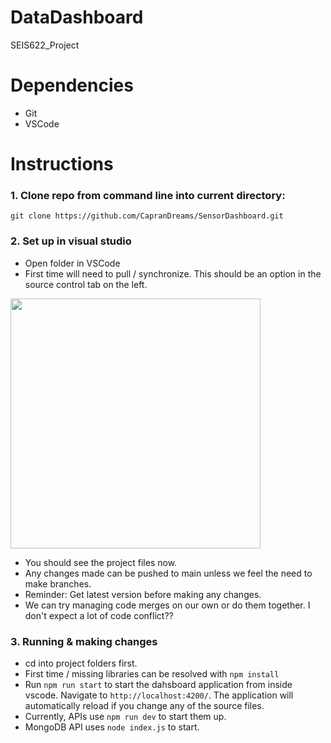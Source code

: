 # DataDashboard

SEIS622_Project

# Dependencies
- Git
- VSCode

# Instructions

### 1. Clone repo from command line into current directory:
   ```
   git clone https://github.com/CapranDreams/SensorDashboard.git
   ```
### 2. Set up in visual studio
   - Open folder in VSCode
   - First time will need to pull / synchronize. This should be an option in the source control tab on the left.

  <img src="https://github.com/CapranDreams/SensorDashboard/assets/6502745/c4e6d4b6-9026-4b0a-a25a-718eda5300f6" height="400">

   - You should see the project files now.
   - Any changes made can be pushed to main unless we feel the need to make branches.
   - Reminder: Get latest version before making any changes.
   - We can try managing code merges on our own or do them together. I don't expect a lot of code conflict??
  
### 3. Running & making changes
   - cd into project folders first.
   - First time / missing libraries can be resolved with `npm install`
   - Run `npm run start` to start the dahsboard application from inside vscode. Navigate to `http://localhost:4200/`. The application will automatically reload if you change any of the source files.
   - Currently, APIs use `npm run dev` to start them up.
   - MongoDB API uses `node index.js` to start.
